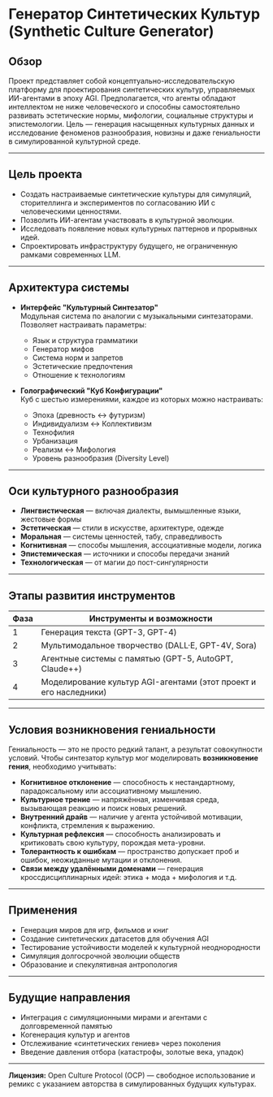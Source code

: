 # Генератор Синтетических Культур (Synthetic Culture Generator)

## Обзор

Проект представляет собой концептуально-исследовательскую платформу для проектирования синтетических культур, управляемых ИИ-агентами в эпоху AGI. Предполагается, что агенты обладают интеллектом не ниже человеческого и способны самостоятельно развивать эстетические нормы, мифологии, социальные структуры и эпистемологии. Цель — генерация насыщенных культурных данных и исследование феноменов разнообразия, новизны и даже гениальности в симулированной культурной среде.

---

## Цель проекта

- Создать настраиваемые синтетические культуры для симуляций, сторителлинга и экспериментов по согласованию ИИ с человеческими ценностями.
- Позволить ИИ-агентам участвовать в культурной эволюции.
- Исследовать появление новых культурных паттернов и прорывных идей.
- Спроектировать инфраструктуру будущего, не ограниченную рамками современных LLM.

---

## Архитектура системы

- **Интерфейс "Культурный Синтезатор"**  
  Модульная система по аналогии с музыкальными синтезаторами. Позволяет настраивать параметры:
  - Язык и структура грамматики  
  - Генератор мифов  
  - Система норм и запретов  
  - Эстетические предпочтения  
  - Отношение к технологиям  

- **Голографический "Куб Конфигурации"**  
  Куб с шестью измерениями, каждое из которых можно настраивать:
  - Эпоха (древность ↔ футуризм)  
  - Индивидуализм ↔ Коллективизм  
  - Технофилия  
  - Урбанизация  
  - Реализм ↔ Мифология  
  - Уровень разнообразия (Diversity Level)

---

## Оси культурного разнообразия

- **Лингвистическая** — включая диалекты, вымышленные языки, жестовые формы  
- **Эстетическая** — стили в искусстве, архитектуре, одежде  
- **Моральная** — системы ценностей, табу, справедливость  
- **Когнитивная** — способы мышления, ассоциативные модели, логика  
- **Эпистемическая** — источники и способы передачи знаний  
- **Технологическая** — от магии до пост-сингулярности

---

## Этапы развития инструментов

| Фаза | Инструменты и возможности |
|------|----------------------------|
| 1 | Генерация текста (GPT-3, GPT-4) |
| 2 | Мультимодальное творчество (DALL·E, GPT-4V, Sora) |
| 3 | Агентные системы с памятью (GPT-5, AutoGPT, Claude++) |
| 4 | Моделирование культур AGI-агентами (этот проект и его наследники) |

---

## Условия возникновения гениальности

Гениальность — это не просто редкий талант, а результат совокупности условий. Чтобы синтезатор культур мог моделировать **возникновение гения**, необходимо учитывать:

- **Когнитивное отклонение** — способность к нестандартному, парадоксальному или ассоциативному мышлению.
- **Культурное трение** — напряжённая, изменчивая среда, вызывающая реакцию и поиск новых решений.
- **Внутренний драйв** — наличие у агента устойчивой мотивации, конфликта, стремления к выражению.
- **Культурная рефлексия** — способность анализировать и критиковать свою культуру, порождая мета-уровни.
- **Толерантность к ошибкам** — пространство допускает проб и ошибок, неожиданные мутации и отклонения.
- **Связи между удалёнными доменами** — генерация кроссдисциплинарных идей: этика + мода + мифология и т.д.

---

## Применения

- Генерация миров для игр, фильмов и книг  
- Создание синтетических датасетов для обучения AGI  
- Тестирование устойчивости моделей к культурной неоднородности  
- Симуляция долгосрочной эволюции обществ  
- Образование и спекулятивная антропология

---

## Будущие направления

- Интеграция с симуляционными мирами и агентами с долговременной памятью  
- Когенерация культур и агентов  
- Отслеживание «синтетических гениев» через поколения  
- Введение давления отбора (катастрофы, золотые века, упадок)

---

**Лицензия:** Open Culture Protocol (OCP) — свободное использование и ремикс с указанием авторства в симулированных будущих культурах.
